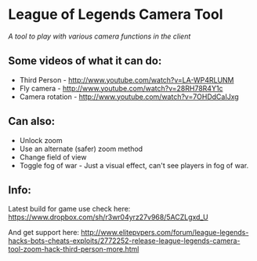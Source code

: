 League of Legends Camera Tool
=============================
*A tool to play with various camera functions in the client*

Some videos of what it can do:
-----------------------------
- Third Person - http://www.youtube.com/watch?v=LA-WP4RLUNM
- Fly camera - http://www.youtube.com/watch?v=28RH78R4Y1c
- Camera rotation - http://www.youtube.com/watch?v=7OHDdCaIJxg

Can also:
----------
- Unlock zoom
- Use an alternate (safer) zoom method
- Change field of view
- Toggle fog of war - Just a visual effect, can't see players in fog of war.


Info:
------

Latest build for game use check here:
https://www.dropbox.com/sh/r3wr04yrz27v968/5ACZLgxd_U

And get support here:
http://www.elitepvpers.com/forum/league-legends-hacks-bots-cheats-exploits/2772252-release-league-legends-camera-tool-zoom-hack-third-person-more.html
